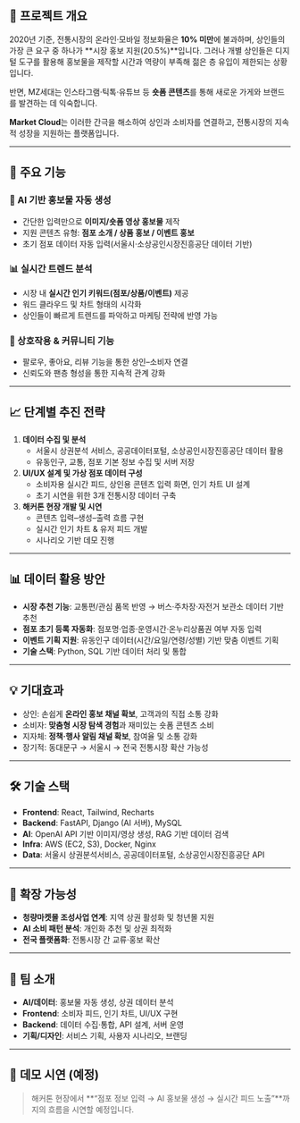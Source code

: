 ## 📌 프로젝트 개요

2020년 기준, 전통시장의 온라인·모바일 정보화율은 **10% 미만**에 불과하며, 상인들의 가장 큰 요구 중 하나가 **시장 홍보 지원(20.5%)**입니다. 그러나 개별 상인들은 디지털 도구를 활용해 홍보물을 제작할 시간과 역량이 부족해 젊은 층 유입이 제한되는 상황입니다.

반면, MZ세대는 인스타그램·틱톡·유튜브 등 **숏폼 콘텐츠**를 통해 새로운 가게와 브랜드를 발견하는 데 익숙합니다.

**Market Cloud**는 이러한 간극을 해소하여 상인과 소비자를 연결하고, 전통시장의 지속적 성장을 지원하는 플랫폼입니다.

---

## 🚀 주요 기능

### 🎨 AI 기반 홍보물 자동 생성

- 간단한 입력만으로 **이미지/숏폼 영상 홍보물** 제작
- 지원 콘텐츠 유형: **점포 소개 / 상품 홍보 / 이벤트 홍보**
- 초기 점포 데이터 자동 입력(서울시·소상공인시장진흥공단 데이터 기반)

### 📊 실시간 트렌드 분석

- 시장 내 **실시간 인기 키워드(점포/상품/이벤트)** 제공
- 워드 클라우드 및 차트 형태의 시각화
- 상인들이 빠르게 트렌드를 파악하고 마케팅 전략에 반영 가능

### 🤝 상호작용 & 커뮤니티 기능

- 팔로우, 좋아요, 리뷰 기능을 통한 상인–소비자 연결
- 신뢰도와 팬층 형성을 통한 지속적 관계 강화

---

## 📈 단계별 추진 전략

1. **데이터 수집 및 분석**
    - 서울시 상권분석 서비스, 공공데이터포털, 소상공인시장진흥공단 데이터 활용
    - 유동인구, 교통, 점포 기본 정보 수집 및 서버 저장
2. **UI/UX 설계 및 가상 점포 데이터 구성**
    - 소비자용 실시간 피드, 상인용 콘텐츠 입력 화면, 인기 차트 UI 설계
    - 초기 시연을 위한 3개 전통시장 데이터 구축
3. **해커톤 현장 개발 및 시연**
    - 콘텐츠 입력–생성–출력 흐름 구현
    - 실시간 인기 차트 & 유저 피드 개발
    - 시나리오 기반 데모 진행

---

## 📊 데이터 활용 방안

- **시장 추천 기능**: 교통편/관심 품목 반영 → 버스·주차장·자전거 보관소 데이터 기반 추천
- **점포 초기 등록 자동화**: 점포명·업종·운영시간·온누리상품권 여부 자동 입력
- **이벤트 기획 지원**: 유동인구 데이터(시간/요일/연령/성별) 기반 맞춤 이벤트 기획
- **기술 스택**: Python, SQL 기반 데이터 처리 및 통합

---

## 💡 기대효과

- 상인: 손쉽게 **온라인 홍보 채널 확보**, 고객과의 직접 소통 강화
- 소비자: **맞춤형 시장 탐색 경험**과 재미있는 숏폼 콘텐츠 소비
- 지자체: **정책·행사 알림 채널 확보**, 참여율 및 소통 강화
- 장기적: 동대문구 → 서울시 → 전국 전통시장 확산 가능성

---

## 🛠️ 기술 스택

- **Frontend**: React, Tailwind, Recharts
- **Backend**: FastAPI, Django (AI 서버), MySQL
- **AI**: OpenAI API 기반 이미지/영상 생성, RAG 기반 데이터 검색
- **Infra**: AWS (EC2, S3), Docker, Nginx
- **Data**: 서울시 상권분석서비스, 공공데이터포털, 소상공인시장진흥공단 API

---

## 📍 확장 가능성

- **청량마켓몰 조성사업 연계**: 지역 상권 활성화 및 청년몰 지원
- **AI 소비 패턴 분석**: 개인화 추천 및 상권 최적화
- **전국 플랫폼화**: 전통시장 간 교류·홍보 확산

---

## 👥 팀 소개

- **AI/데이터**: 홍보물 자동 생성, 상권 데이터 분석
- **Frontend**: 소비자 피드, 인기 차트, UI/UX 구현
- **Backend**: 데이터 수집·통합, API 설계, 서버 운영
- **기획/디자인**: 서비스 기획, 사용자 시나리오, 브랜딩

---

## 📸 데모 시연 (예정)

> 해커톤 현장에서 **“점포 정보 입력 → AI 홍보물 생성 → 실시간 피드 노출”**까지의 흐름을 시연할 예정입니다.
>